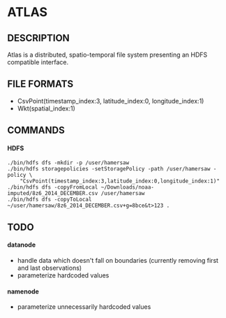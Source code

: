 # ATLAS
## DESCRIPTION
Atlas is a distributed, spatio-temporal file system presenting an HDFS compatible interface.

## FILE FORMATS
- CsvPoint(timestamp_index:3, latitude_index:0, longitude_index:1)
- Wkt(spatial_index:1)

## COMMANDS
#### HDFS
    ./bin/hdfs dfs -mkdir -p /user/hamersaw
    ./bin/hdfs storagepolicies -setStoragePolicy -path /user/hamersaw -policy \
        "CsvPoint(timestamp_index:3,latitude_index:0,longitude_index:1)"
    ./bin/hdfs dfs -copyFromLocal ~/Downloads/noaa-imputed/8z6_2014_DECEMBER.csv /user/hamersaw
    ./bin/hdfs dfs -copyToLocal ~/user/hamersaw/8z6_2014_DECEMBER.csv+g=8bce&t>123 .

## TODO
#### datanode
- handle data which doesn't fall on boundaries (currently removing first and last observations)
- parameterize hardcoded values
#### namenode
- parameterize unnecessarily hardcoded values
